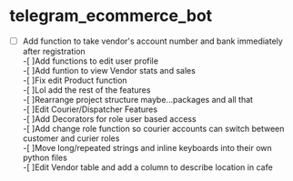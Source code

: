 # telegram_ecommerce_bot

-[ ] Add function to take vendor's account number and  bank immediately after registration  
-[ ]Add functions to edit user profile  
-[ ]Add funtion to view Vendor stats and sales  
-[ ]Fix edit Product function  
-[ ]Lol add the rest of the features  
-[ ]Rearrange project structure maybe...packages and all that  
-[ ]Edit Courier/Dispatcher Features  
-[ ]Add Decorators for role user based access  
-[ ]Add change role function so courier accounts can switch between customer and curier roles  
-[ ]Move long/repeated strings and inline keyboards into their own python files  
-[ ]Edit Vendor table and add a column to describe location in cafe
